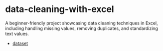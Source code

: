 # data-cleaning-with-excel
A beginner-friendly project showcasing data cleaning techniques in Excel, including handling missing values, removing duplicates, and standardizing text values.

- <a href="https://github.com/amanagarwal2312/data-cleaning-with-excel/edit/main/README.md">dataset

